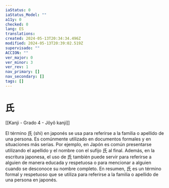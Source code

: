 ```yaml
---
iaStatus: 0
iaStatus_Model: ""
a11y: 0
checked: 0
lang: ES
translations: 
created: 2024-05-13T20:34:34.496Z
modified: 2024-05-13T20:39:02.519Z
supervisado: ""
ACCION: ""
ver_major: 0
ver_minor: 3
ver_rev: 1
nav_primary: []
nav_secondary: []
tags: []
---
```

# 氏

[[Kanji - Grado 4 - Jôyô kanji]]

El término 氏 (shi) en japonés se usa para referirse a la familia o apellido de una persona. Es comúnmente utilizado en documentos formales y en situaciones más serias. Por ejemplo, en Japón es común presentarse utilizando el apellido y el nombre con el sufijo 氏 al final. Además, en la escritura japonesa, el uso de 氏 también puede servir para referirse a alguien de manera educada y respetuosa o para mencionar a alguien cuando se desconoce su nombre completo. En resumen, 氏 es un término formal y respetuoso que se utiliza para referirse a la familia o apellido de una persona en japonés.
